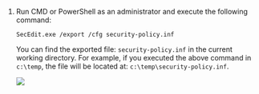 1. Run CMD or PowerShell as an administrator and execute the following command:

    ```
    SecEdit.exe /export /cfg security-policy.inf
    ```

    You can find the exported file: `security-policy.inf` in the current working directory. For example, if you executed the above command in `c:\temp`, the file will be located at: `c:\temp\security-policy.inf`.

    ![](https://joji.blob.core.windows.net/recipe/local-security-policy-1.png)
